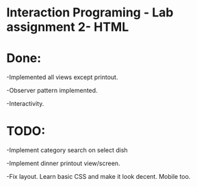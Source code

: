 Interaction Programing - Lab assignment 2- HTML
=================================================

# Done:
-Implemented all views except printout.

-Observer pattern implemented.

-Interactivity.

# TODO:

-Implement category search on select dish

-Implement dinner printout view/screen.

-Fix layout. Learn basic CSS and make it look decent. Mobile too.

